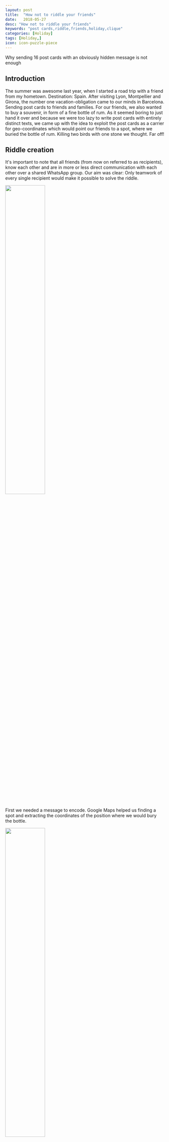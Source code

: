 ```yaml
---
layout: post
title:  "How not to riddle your friends"
date:   2018-05-27
desc: "How not to riddle your friends"
keywords: "post cards,riddle,friends,holiday,clique"
categories: [Holiday]
tags: [Holiday,]
icon: icon-puzzle-piece
---
```


Why sending 16 post cards with an obviously hidden message is not enough

## Introduction

The summer was awesome last year, when I started a road trip with a friend from my hometown. Destination: Spain. After visiting Lyon, Montpellier and Girona, the number one vacation-obligation came to our minds in Barcelona. Sending post cards to friends and families. For our friends, we also wanted to buy a souvenir, in form of a fine bottle of rum. As it seemed boring to just hand it over and because we were too lazy to write post cards with entirely distinct texts, we came up with the idea to exploit the post cards as a carrier for geo-coordinates which would point our friends to a spot, where we buried the bottle of rum. Killing two birds with one stone we thought. Far off!

## Riddle creation

It's important to note that all friends (from now on referred to as recipients), know each other and are in more or less direct communication with each other over a shared WhatsApp group. Our aim was clear: Only teamwork of every single recipient would make it possible to solve the riddle.

<img src="{{ site.img_path }}/postcards/maps.jpg" width="50%">

First we needed a message to encode. Google Maps helped us finding a spot and extracting the coordinates of the position where we would bury the bottle.

<img src="{{ site.img_path }}/postcards/table.jpg" width="50%">

The message (i.e. the coordinates) was encoded like this: The string of characters was split into 16 chunks of similar lengths, 16 being the number of recipients. Each chunk was assigned to one recipient. The image above shows the assigned chunks. There was no way to find out how to concatenate these chunks again in order to retrieve the original message, so we arranged the post cards as a reconstructable chain. The required information for the chain order was encoded in the sender. Instead of writing our names at the bottoms of the post cards, we used the name of the recipient that corresponded to the previous chunk for each of the post cards.
This also functioned as another hint towards the recognition of the post cards as a riddle (it was known that some of the "senders" were not around Barcelona that time). See the green area for an example of this information in the image below. Notice, how we even failed to spell the name of the sender correctly, which was yet another hint in this specific post card. The image below also demonstrates the "frame" in which we embedded the chunk of information: We designed a very ordinary post card text, which contained one number that represented a temperature (see the red area). In the demonstrated example, a chunk of the coordinates is embedded that seems like a reasonable temperature. However, also unlogical temperatures like "04" or even the characters "°" and "'" occurred. The texts of all post cards matched with exception of the two marked areas in order to make it clear which parts of the postcard contained relevant information.

<img src="{{ site.img_path }}/postcards/postcard.jpg" width="50%">



## How to solve the riddle?

The way of decoding the message seems very hard without a manual, so here is how we thought it would get solved.

The key for solving the puzzle were the cards that contained irrational temperatures (5 degrees in summer in Barcelona) or just non-sense characters (e.g. Es hat zwar viel zu heiße ° Grad). The recipients of those cards needed to notice the oddness in the message and hence motivate the comparison of the post cards of different recipients (remember that all friends knew each other and all of them received weird post cards at the same time). After the comparison of two cards, it would become clear that only a very small part of the text differs. Getting to the conclusion, that the post cards contained some hidden information was the first part of the riddle. The second part was to decode the message.
Each post card contained two informations: one to two characters of the coordinates to uncover and the relative position of the characters with respect to the "sender". It was easy to identify the two varying characters, as the rest of the postcard was exactly the same so the only thing missing to solve the riddle was to realize that the characters needed to be concatenated in a certain order to retrieve the hidden message.
Once the post cards reached their destinations, the recipients already communicated and noticed that the transmitters were fake ("I didn't know you were in Barcelona" -> "I wasn't..."; "thank you for the post card, you recently sent" -> "me? I did not send any post card.."). In combination with the knowledge that the post cards contained a hidden message, it was necessary to identify the sender-recipient relationship as a chain that corresponded to the order of the characters in the hidden message. This was probably the hardest part of the riddle and it required someone to have knowledge about most of the postcards (for example by sharing images of the messages) in order to detect this hidden relationship.

## What happened

Nothing. Even after subsequently injecting more and more obvious hints into our circle of friends no one became interested in solving the riddle.

## Why it didn't work

Solving the riddle involved a sequence of combinatorial solving thoughts. It was not a hard problem but one that required a decent amount motivation of at least one person in combination with the cooperation of all involved recipients. Even though we anticipated, that most of our friends wouldn't care about the strange post cards (after all most post cards are written in a funny and more or less creative way), we relied on one of our friends especially and were sure he would question the oddness of the message and contact others in order to understand what was going on. He did not (he had a lot of other things going on during that time)
Concluding, it would have been better to provide more obvious clues, identifying the post cards as a riddle.
The second reason of failure was the motivation to solve the riddle. Once we told people that it's a riddle, still no one cared (which I am a bit disappointed about). It seems like we should have pointed out that there is a good bottle of booze to win and things might have gone differently.


Even though, the riddle ended as a disappointment, it was a lot of fun designing it and I'm looking forward to the next riddle I'll stumble upon. And now, GO AND FINALLY GET THAT FREAKIN BOTTLE!
